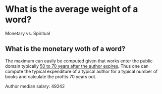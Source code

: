 # What is the average weight of a word?

Monetary vs. Spiritual

## What is the monetary woth of a word?

The maximum can easily be computed given that works enter the public domain typically [50 to 70 years after the author expires](https://en.wikipedia.org/wiki/Public_domain#Expiration_of_copyright). Thus one can compute the typical expenditure of a typical author for a typical number of books and calculate the profits 70 years out.

Author median salary: 49242
